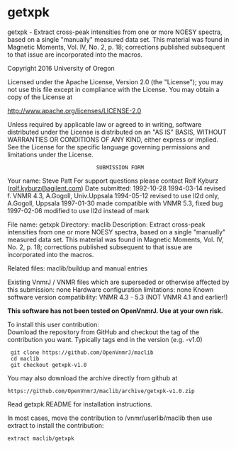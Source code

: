 # getxpk
 getxpk - Extract cross-peak intensities from one or more NOESY spectra,
 based
 on a single "manually" measured data set. This material was found
 in Magnetic Moments, Vol. IV, No. 2, p. 18; corrections published
 subsequent to that issue are incorporated into the macros.

 Copyright 2016 University of Oregon

 Licensed under the Apache License, Version 2.0 (the "License");
 you may not use this file except in compliance with the License.
 You may obtain a copy of the License at

   http://www.apache.org/licenses/LICENSE-2.0

 Unless required by applicable law or agreed to in writing, software
 distributed under the License is distributed on an "AS IS" BASIS,
 WITHOUT WARRANTIES OR CONDITIONS OF ANY KIND, either express or implied.
 See the License for the specific language governing permissions and
 limitations under the License.

                                SUBMISSION FORM

Your name:              Steve Patt
                        For support questions please contact
                                Rolf Kyburz (rolf.kyburz@agilent.com)
Date submitted:         1992-10-28
                        1994-03-14 revised f. VNMR 4.3, A.Gogoll, Univ.Uppsala
                        1994-05-12 revised to use ll2d only, A.Gogoll, Uppsala
                        1997-01-30 made compatible with VNMR 5.3, fixed bug
                        1997-02-06 modified to use ll2d instead of mark

File name:              getxpk
Directory:              maclib
Description:            Extract cross-peak intensities from one or more
                        NOESY spectra, based on a single "manually" measured
                        data set. This material was found in Magnetic Moments,
                        Vol. IV, No. 2, p. 18; corrections published
                        subsequent to that issue are incorporated into the
                        macros.

Related files:          maclib/buildup and manual entries

Existing VnmrJ / VNMR files which are superseded or
otherwise affected by this submission:  none
Hardware configuration limitations:     none
Known software version compatibility:   VNMR 4.3 - 5.3
                                        (NOT VNMR 4.1 and earlier!)

**This software has not been tested on OpenVnmrJ. Use at your own risk.**

To install this user contribution:  
Download the repository from GitHub and checkout the tag of the contribution you want.
Typically tags end in the version (e.g. -v1.0)

     git clone https://github.com/OpenVnmrJ/maclib  
     cd maclib  
     git checkout getxpk-v1.0


You may also download the archive directly from github at

    https://github.com/OpenVnmrJ/maclib/archive/getxpk-v1.0.zip

Read getxpk.README for installation instructions.

In most cases, move the contribution to /vnmr/userlib/maclib 
then use extract to install the contribution:  

    extract maclib/getxpk